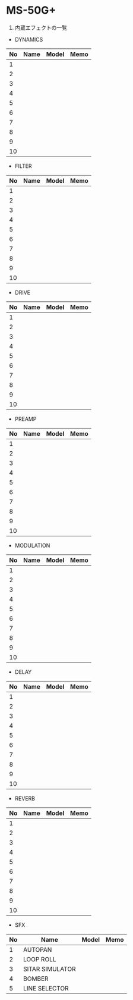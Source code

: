 # MS-50G+
1. 内蔵エフェクトの一覧


- DYNAMICS

|No|Name|Model|Memo|
|---|---|---|---|
|1||||
|2||||
|3||||
|4||||
|5||||
|6||||
|7||||
|8||||
|9||||
|10||||

- FILTER

|No|Name|Model|Memo|
|---|---|---|---|
|1||||
|2||||
|3||||
|4||||
|5||||
|6||||
|7||||
|8||||
|9||||
|10||||

- DRIVE

|No|Name|Model|Memo|
|---|---|---|---|
|1||||
|2||||
|3||||
|4||||
|5||||
|6||||
|7||||
|8||||
|9||||
|10||||

- PREAMP

|No|Name|Model|Memo|
|---|---|---|---|
|1||||
|2||||
|3||||
|4||||
|5||||
|6||||
|7||||
|8||||
|9||||
|10||||

- MODULATION

|No|Name|Model|Memo|
|---|---|---|---|
|1||||
|2||||
|3||||
|4||||
|5||||
|6||||
|7||||
|8||||
|9||||
|10||||

- DELAY

|No|Name|Model|Memo|
|---|---|---|---|
|1||||
|2||||
|3||||
|4||||
|5||||
|6||||
|7||||
|8||||
|9||||
|10||||

- REVERB

|No|Name|Model|Memo|
|---|---|---|---|
|1||||
|2||||
|3||||
|4||||
|5||||
|6||||
|7||||
|8||||
|9||||
|10||||

- SFX

|No|Name|Model|Memo|
|---|---|---|---|
|1|AUTOPAN|||
|2|LOOP ROLL|||
|3|SITAR SIMULATOR|||
|4|BOMBER|||
|5|LINE SELECTOR|||
